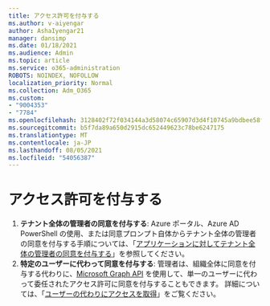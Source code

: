 ```yaml
---
title: アクセス許可を付与する
ms.author: v-aiyengar
author: AshaIyengar21
manager: dansimp
ms.date: 01/18/2021
ms.audience: Admin
ms.topic: article
ms.service: o365-administration
ROBOTS: NOINDEX, NOFOLLOW
localization_priority: Normal
ms.collection: Adm_O365
ms.custom:
- "9004353"
- "7784"
ms.openlocfilehash: 3128402f72f034144a3d58074c65907d3d4f10745a9bdbee58fec14b09f419ea
ms.sourcegitcommit: b5f7da89a650d2915dc652449623c78be6247175
ms.translationtype: MT
ms.contentlocale: ja-JP
ms.lasthandoff: 08/05/2021
ms.locfileid: "54056387"
---
```

# <a name="grant-permissions"></a>アクセス許可を付与する

1. **テナント全体の管理者の同意を付与する**: Azure ポータル、Azure AD PowerShell の使用、または同意プロンプト自体からテナント全体の管理者の同意を付与する手順については、「[アプリケーションに対してテナント全体の管理者の同意を付与する](https://docs.microsoft.com/azure/active-directory/manage-apps/grant-admin-consent)」を参照してください。
1. **特定のユーザーに代わって同意を付与する**: 管理者は、組織全体に同意を付与する代わりに、[Microsoft Graph API](https://docs.microsoft.com/graph/use-the-api) を使用して、単一のユーザーに代わって委任されたアクセス許可に同意を付与することもできます。 詳細については、「[ユーザーの代わりにアクセスを取得](https://docs.microsoft.com/graph/auth-v2-user)」をご覧ください。